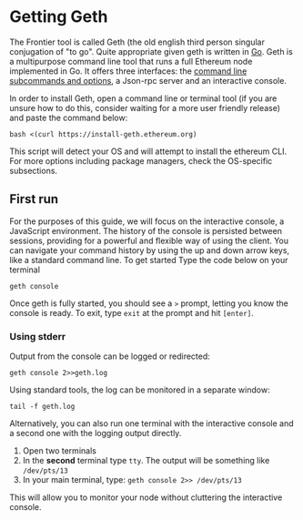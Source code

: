 # Getting Geth

The Frontier tool is called Geth (the old english third person singular conjugation of "to go". Quite appropriate given geth is written in [Go](https://golang.org/). Geth is a multipurpose command line tool that runs a full Ethereum node implemented in Go. It offers three interfaces: the [command line subcommands and options](./Command-Line-Options), a Json-rpc server and an interactive console.  

In order to install Geth, open a command line or terminal tool (if you are unsure how to do this, consider waiting for a more user friendly release) and paste the command below:

    bash <(curl https://install-geth.ethereum.org)  

This script will detect your OS and will attempt to install the ethereum CLI. For more options including package managers, check the OS-specific subsections.

## First run

For the purposes of this guide, we will focus on the interactive console, a JavaScript environment. The history of the console is persisted between sessions, providing for a powerful and flexible way of using the client. You can navigate your command history by using the up and down arrow keys, like a standard command line. To get started Type the code below on your terminal

    geth console

Once geth is fully started, you should see a `>` prompt, letting you know the console is ready. To exit, type `exit` at the prompt and hit `[enter]`.

### Using stderr

Output from the console can be logged or redirected:

`geth console 2>>geth.log`

Using standard tools, the log can be monitored in a separate window:

`tail -f geth.log`

Alternatively, you can also run one terminal with the interactive console and a second one with the logging output directly.

1. Open two terminals
1. In the **second** terminal type `tty`. The output will be something like `/dev/pts/13`
1. In your main terminal, type: `geth console 2>> /dev/pts/13`

This will allow you to monitor your node without cluttering the interactive console.